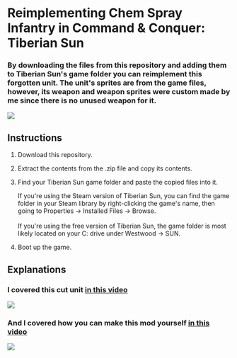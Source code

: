 # Reimplementing Chem Spray Infantry in Command & Conquer: Tiberian Sun
### By downloading the files from this repository and adding them to Tiberian Sun's game folder you can reimplement this forgotten unit. The unit's sprites are from the game files, however, its weapon and weapon sprites were custom made by me since there is no unused weapon for it.  
![](https://github.com/user-attachments/assets/74e3d226-96e8-492f-ba04-b9ed8630ab2c)

## Instructions

1. Download this repository.
2. Extract the contents from the .zip file and copy its contents.
3. Find your Tiberian Sun game folder and paste the copied files into it.  

   If you're using the Steam version of Tiberian Sun, you can find the game folder in your Steam library by right-clicking the game's name, then going to Properties -> Installed Files -> Browse.  
   <br>
   If you're using the free version of Tiberian Sun, the game folder is most likely located on your C: drive under Westwood -> SUN.

4. Boot up the game.

## Explanations

### I covered this cut unit [in this video](https://www.youtube.com/watch?v=jN7dCn8Xww8)

[![](https://github.com/user-attachments/assets/ffd7f076-8c42-45fb-a950-a1ad3ceea6a0)](https://www.youtube.com/watch?v=jN7dCn8Xww8)

### And I covered how you can make this mod yourself [in this video](https://youtu.be/qbcJH3iQ5fs)

[![](https://github.com/user-attachments/assets/fda356c5-1f43-4935-9b79-31a062d0ce8e)](https://youtu.be/qbcJH3iQ5fs)
